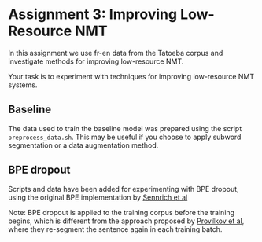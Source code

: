 # Assignment 3: Improving Low-Resource NMT

In this assignment we use fr-en data from the Tatoeba
corpus and investigate methods for improving low-resource NMT.

Your task is to experiment with techniques for improving
low-resource NMT systems.

## Baseline

The data used to train the baseline model was prepared using
the script `preprocess_data.sh`.
This may be useful if you choose to apply subword
segmentation or a data augmentation method.

## BPE dropout

Scripts and data have been added for experimenting with BPE dropout,
using the original BPE implementation by [Sennrich et al](https://github.com/rsennrich/subword-nmt)

Note: BPE dropout is applied to the training corpus before the training begins,
which is different from the approach proposed by [Provilkov et al](https://github.com/VProv/BPE-Dropout), where they re-segment the sentence again in each training batch.
